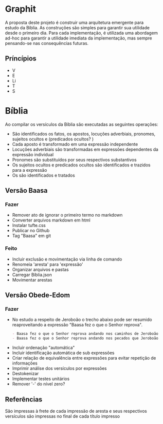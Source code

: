 # Graphit

A proposta deste projeto é construir uma arquitetura emergente para estudo da Bíblia.
As construções são simples para garantir sua utilidade desde o primeiro dia.
Para cada implementação, é utilizada uma abordagem ad-hoc para garantir a utilidade imediata da implementação, mas sempre pensando-se nas consequências futuras.

## Príncípios
- V
- E
- Li
- T
- S

# Bíblia
Ao compilar os versículos da Bíblia são executadas as seguintes operações:
- São identificados os fatos, os apostos, locuções adverbiais, pronomes, sujeitos ocultos e (predicados ocultos?  )
- Cada aposto é transformado em uma expressão independente
- Locuções adverbiais são transformadas em expressões dependentes da expressão individual
- Pronomes são substituídos por seus respectivos substantivos
- Os sujeitos ocultos e predicados ocultos são identificados e trazidos para a expressão
- Os  são identificados e tratados

## Versão Baasa
### Fazer
- Remover ato de ignorar o primeiro termo no markdown
- Converter arquivos markdown em html
- Instalar tufte.css
- Publicar no Github
- Tag "Baasa" em git

### Feito
- Incluir exclusão e movimentação via linha de comando
- Renomeia 'aresta' para 'expressão'
- Organizar arquivos e pastas
- Carregar Bíblia.json
- Movimentar arestas

## Versão Obede-Edom
### Fazer
- No estudo a respeito de Jeroboão o trecho abaixo pode ser resumido reaproveitando a expressão "Baasa fez o que o Senhor reprova".
  ```md
  - Baasa fez o que o Senhor reprova andando nos caminhos de Jeroboão (1 Rs 15.34)
  - Baasa fez o que o Senhor reprova andando nos pecados que Jeroboão tinha levado Israel a cometer (1 Rs 15.34)
  ```
- Incluir ordenação "automática"
- Incluir identificação automática de sub expressões
- Criar relação de equivalência entre expressões para evitar repetição de informações
- Imprimir análise dos versículos por expressões
- Destokenizar
- Implementar testes unitários
- Remover '-' do nível zero?

## Referências
São impressas à frete de cada impressão de aresta e seus respectivos versículos são impressas no final de cada título impresso